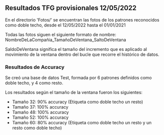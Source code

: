 ## Resultados TFG provisionales 12/05/2022

En el directorio 'Fotos/' se encuentran las fotos de los patrones reconocidos como doble techo, desde el 12/05/2022 hasta el 01/01/2021

Todas las fotos siguen el siguiente formato de nombre: NombreDeLaCompañia_TamañoDeVentana_SaltoDeVentana

SaldoDeVentana significa el tamaño del incremento que es aplicado al movimiento de la ventana dentro del bucle que recorre el histórico de datos.

### Resultados de Accuracy

Se creó una base de datos Test, formada por 6 patrones definidos como doble techo, y 4 como resto.

Los resultados según el tamaño de la ventana fueron los siguientes:

- Tamaño 32:  90% accuracy (Etiqueta como doble techo un resto)
- Tamaño 37: 100% accuracy
- Tamaño 48: 100% accuracy
- Tamaño 52: 100% accuracy
- Tamaño 60: 80% accuracy (Etiqueta como doble techo un resto y un resto como doble techo)